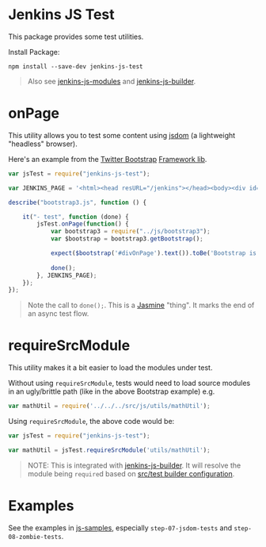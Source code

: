 # Jenkins JS Test

This package provides some test utilities.

Install Package:

```
npm install --save-dev jenkins-js-test
```

> Also see [jenkins-js-modules] and [jenkins-js-builder].

# onPage
This utility allows you to test some content using [jsdom] (a lightweight "headless" browser).

Here's an example from the [Twitter Bootstrap](https://github.com/jenkinsci/js-libs/tree/master/bootstrap) [Framework lib].

```javascript
var jsTest = require("jenkins-js-test");

var JENKINS_PAGE = '<html><head resURL="/jenkins"></head><body><div id="divOnPage">Bootstrap is everywhere</div></body></html>';

describe("bootstrap3.js", function () {

    it("- test", function (done) {
        jsTest.onPage(function() {
            var bootstrap3 = require("../js/bootstrap3");
            var $bootstrap = bootstrap3.getBootstrap();

            expect($bootstrap('#divOnPage').text()).toBe('Bootstrap is everywhere');
            
            done();
        }, JENKINS_PAGE);
    });
});
```

> Note the call to `done();`. This is a [Jasmine] "thing". It marks the end of an async test flow.

# requireSrcModule
This utility makes it a bit easier to load the modules under test.

Without using `requireSrcModule`, tests would need to load source modules in an ugly/brittle path
(like in the above Bootstrap example) e.g.

```javascript
var mathUtil = require('../../../src/js/utils/mathUtil');
```

Using `requireSrcModule`, the above code would be:
 
```javascript
var jsTest = require("jenkins-js-test");

var mathUtil = jsTest.requireSrcModule('utils/mathUtil');
```

> NOTE: This is integrated with [jenkins-js-builder]. It will resolve the module being `require`d based on [src/test builder configuration](https://github.com/jenkinsci/js-builder#setting-src-and-test-spec-paths).
  
# Examples
See the examples in [js-samples](https://github.com/jenkinsci/js-samples), especially `step-07-jsdom-tests` and `step-08-zombie-tests`.
  

[jsdom]: https://github.com/tmpvar/jsdom
[jenkins-js-modules]: https://github.com/jenkinsci/js-modules
[jenkins-js-builder]: https://github.com/jenkinsci/js-builder
[Framework lib]: https://github.com/jenkinsci/js-libs
[Jasmine]: http://jasmine.github.io/
[bundle]: https://github.com/jenkinsci/js-modules/blob/master/FAQs.md#what-is-the-difference-between-a-module-and-a-bundle
